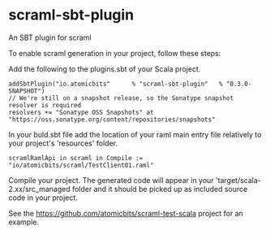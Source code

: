 # scraml-sbt-plugin
An SBT plugin for scraml

To enable scraml generation in your project, follow these steps:

Add the following to the plugins.sbt of your Scala project.

    addSbtPlugin("io.atomicbits"      % "scraml-sbt-plugin"   % "0.3.0-SNAPSHOT")
    // We're still on a snapshot release, so the Sonatype snapshot resolver is required
    resolvers += "Sonatype OSS Snapshots" at "https://oss.sonatype.org/content/repositories/snapshots"
    
    
In your buld.sbt file add the location of your raml main entry file relatively to your project's 'resources' folder.

    scramlRamlApi in scraml in Compile := "io/atomicbits/scraml/TestClient01.raml"

Compile your project. The generated code will appear in your 'target/scala-2.xx/src_managed folder and it should be picked up as included source code in your project. 

See the https://github.com/atomicbits/scraml-test-scala project for an example. 
